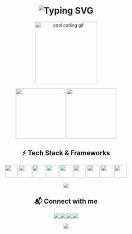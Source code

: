 <h1 align="center">
  <img src="https://readme-typing-svg.demolab.com?font=Fira+Code&size=28&duration=3000&pause=800&color=00F7FF&center=true&vCenter=true&width=650&lines=Hey!+I'm+Sheejzuu+🖤;Full-Stack+Web+Developer;Frontend+%26+Backend+Enthusiast;Creating+Clean+%26+Modern+UI;Lover+of+Dark+Mode+%26+Animations" alt="Typing SVG" />
</h1>

<p align="center">
  <img src="https://i.imgur.com/3xGJH2z.gif" height="200" alt="cool coding gif" />
</p>

<div align="center">
  <img src="https://github-readme-stats.vercel.app/api?username=Sheejzuu&show_icons=true&theme=dark&hide_border=true&count_private=true&include_all_commits=true" height="160" />
  <img src="https://github-readme-streak-stats.herokuapp.com/?user=Sheejzuu&theme=dark&hide_border=true" height="160" />
</div>

<h2 align="center">⚡ Tech Stack & Frameworks</h2>
<p align="center">
  <img src="https://cdn.jsdelivr.net/gh/devicons/devicon/icons/javascript/javascript-original.svg" height="40" />
  <img src="https://cdn.jsdelivr.net/gh/devicons/devicon/icons/typescript/typescript-original.svg" height="40" />
  <img src="https://cdn.jsdelivr.net/gh/devicons/devicon/icons/react/react-original.svg" height="40" />
  <img src="https://cdn.jsdelivr.net/gh/devicons/devicon/icons/nextjs/nextjs-original-wordmark.svg" height="40" />
  <img src="https://cdn.jsdelivr.net/gh/devicons/devicon/icons/nodejs/nodejs-original.svg" height="40" />
  <img src="https://cdn.jsdelivr.net/gh/devicons/devicon/icons/express/express-original.svg" height="40" />
  <img src="https://cdn.jsdelivr.net/gh/devicons/devicon/icons/mongodb/mongodb-original.svg" height="40" />
  <img src="https://cdn.jsdelivr.net/gh/devicons/devicon/icons/tailwindcss/tailwindcss-plain.svg" height="40" />
  <img src="https://cdn.jsdelivr.net/gh/devicons/devicon/icons/python/python-original.svg" height="40" />
</p>

<p align="center">
  <img src="https://capsule-render.vercel.app/api?type=waving&color=0:00F7FF,100:8800FF&height=120&section=footer" />
</p>

<h2 align="center">📬 Connect with me</h2>
<p align="center">
  <a href="https://www.youtube.com/" target="_blank">
    <img src="https://img.shields.io/badge/Youtube-000000?style=for-the-badge&logo=youtube&logoColor=FF0000" />
  </a>
  <a href="https://instagram.com/" target="_blank">
    <img src="https://img.shields.io/badge/Instagram-000000?style=for-the-badge&logo=instagram&logoColor=E4405F" />
  </a>
  <a href="https://twitch.tv/" target="_blank">
    <img src="https://img.shields.io/badge/Twitch-000000?style=for-the-badge&logo=twitch&logoColor=9146FF" />
  </a>
  <a href="mailto:example@gmail.com">
    <img src="https://img.shields.io/badge/Gmail-000000?style=for-the-badge&logo=gmail&logoColor=D14836" />
  </a>
</p>

<p align="center">
  <img src="https://raw.githubusercontent.com/Sheejzuu/Sheejzuu/output/github-contribution-grid-snake-dark.svg" />
</p>
